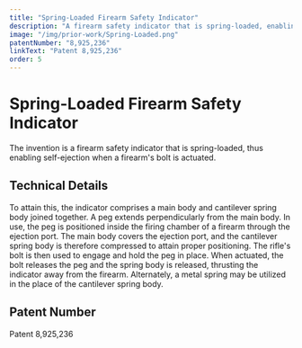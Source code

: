 ```yaml
---
title: "Spring-Loaded Firearm Safety Indicator"
description: "A firearm safety indicator that is spring-loaded, enabling self-ejection when a firearm's bolt is actuated, providing clear visual confirmation of an empty chamber."
image: "/img/prior-work/Spring-Loaded.png"
patentNumber: "8,925,236"
linkText: "Patent 8,925,236"
order: 5
---
```


# Spring-Loaded Firearm Safety Indicator

The invention is a firearm safety indicator that is spring-loaded, thus enabling self-ejection when a firearm's bolt is actuated.

## Technical Details

To attain this, the indicator comprises a main body and cantilever spring body joined together. A peg extends perpendicularly from the main body. In use, the peg is positioned inside the firing chamber of a firearm through the ejection port. The main body covers the ejection port, and the cantilever spring body is therefore compressed to attain proper positioning. The rifle's bolt is then used to engage and hold the peg in place. When actuated, the bolt releases the peg and the spring body is released, thrusting the indicator away from the firearm. Alternately, a metal spring may be utilized in the place of the cantilever spring body.

## Patent Number

Patent 8,925,236
